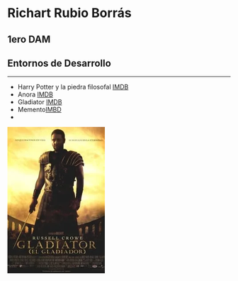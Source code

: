 # Richart Rubio Borrás
## 1ero DAM
## Entornos de Desarrollo
--- 
- Harry Potter y la piedra filosofal [IMDB](https://www.imdb.com/es-es/title/tt0241527/)
- Anora [IMDB](https://www.imdb.com/es-es/title/tt28607951/)
- Gladiator [IMDB](https://www.imdb.com/es-es/title/tt0172495/)
- Memento[IMBD](https://www.imdb.com/es-es/title/tt0209144/)
- 
![Gladiator portada](./gladiator.webp)
